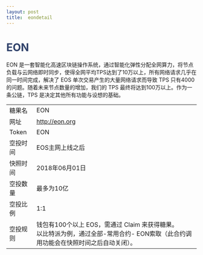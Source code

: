 ```yaml
---
layout: post
title:  eondetail
---
```


<h1 style="color: #2F416A">EON</h1>
<p>
EON 是一套智能化高速区块链操作系统，通过智能化弹性分配全网算力，将节点负载与云网络即时同步，使得全网平均TPS达到了10万以上，所有网络请求几乎在同一时间完成，解决了 EOS 单次交易产生的大量网络请求而导致 TPS 只有4000的问题。随着未来节点数量的增加，我们的 TPS 最终将达到100万以上。作为一条公链，TPS 是决定其他所有功能与设想的基础。
</p>

<table class="center">
  <tbody>
    <tr>
        <td class="tablehalf">糖果名</td>
        <td class="tablehalf">EON</td>
    </tr>
    <tr>
        <td>网址</td>
        <td>
        <a href="http://eon.org" target="_blank">http://eon.org</a>
        </td>
    </tr>
    <tr>
        <td>Token</td>
        <td>EON</td>
    </tr>
    <tr>
        <td>空投时间</td>
        <td>EOS主网上线之后</td>
    </tr>
    <tr>
        <td>快照时间</td>
        <td>2018年06月01日</td>
    </tr>
    <tr>
        <td>空投数量</td>
        <td>最多为10亿</td>
    </tr>
    <tr>
        <td>空投比例</td>
        <td>1:1</td>
    </tr>
    <tr>
        <td>空投规则</td>
        <td>
        钱包有100个以上 EOS，需通过 Claim 来获得糖果。<br/>
        以比特派为例，通过全部-常用合约- EON索取（此合约调用功能会在快照时间之后自动关闭）。
        </td>
    </tr>
    
  </tbody>
</table>



